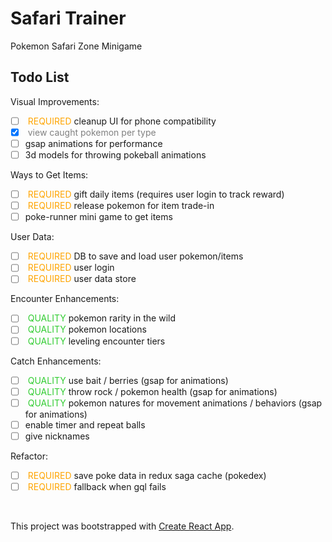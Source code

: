# Safari Trainer

Pokemon Safari Zone Minigame

## Todo List

Visual Improvements:
- [ ] <font color="orange"> REQUIRED </font> cleanup UI for phone compatibility
- [X] <font color="gray"> view caught pokemon per type </font>
- [ ] gsap animations for performance
- [ ] 3d models for throwing pokeball animations

Ways to Get Items:
- [ ] <font color="orange"> REQUIRED </font> gift daily items (requires user login to track reward)
- [ ] <font color="orange"> REQUIRED </font> release pokemon for item trade-in
- [ ] poke-runner mini game to get items

User Data:
- [ ] <font color="orange"> REQUIRED </font> DB to save and load user pokemon/items
- [ ] <font color="orange"> REQUIRED </font> user login
- [ ] <font color="orange"> REQUIRED </font> user data store

Encounter Enhancements:
- [ ] <font color="limegreen"> QUALITY </font> pokemon rarity in the wild
- [ ] <font color="limegreen"> QUALITY </font> pokemon locations
- [ ] <font color="limegreen"> QUALITY </font> leveling encounter tiers

Catch Enhancements:
- [ ] <font color="limegreen"> QUALITY </font> use bait / berries (gsap for animations)
- [ ] <font color="limegreen"> QUALITY </font> throw rock / pokemon health (gsap for animations)
- [ ] <font color="limegreen"> QUALITY </font> pokemon natures for movement animations / behaviors (gsap for animations)
- [ ] enable timer and repeat balls
- [ ] give nicknames

Refactor:
- [ ] <font color="orange"> REQUIRED </font> save poke data in redux saga cache (pokedex)
- [ ] <font color="orange"> REQUIRED </font> fallback when gql fails

<br>


This project was bootstrapped with [Create React App](https://github.com/facebook/create-react-app).

